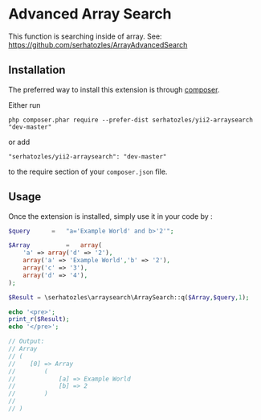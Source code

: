 Advanced Array Search
=====================
This function is searching inside of array.
See: https://github.com/serhatozles/ArrayAdvancedSearch

Installation
------------

The preferred way to install this extension is through [composer](http://getcomposer.org/download/).

Either run

```
php composer.phar require --prefer-dist serhatozles/yii2-arraysearch "dev-master"
```

or add

```
"serhatozles/yii2-arraysearch": "dev-master"
```

to the require section of your `composer.json` file.


Usage
-----

Once the extension is installed, simply use it in your code by  :

```php
$query		=	"a='Example World' and b>'2'";

$Array			=	array(
    'a' => array('d' => '2'),
    array('a' => 'Example World','b' => '2'),
    array('c' => '3'),
    array('d' => '4'),
);

$Result = \serhatozles\arraysearch\ArraySearch::q($Array,$query,1);

echo '<pre>';
print_r($Result);
echo '</pre>';

// Output:
// Array
// (
//    [0] => Array
//        (
//            [a] => Example World
//            [b] => 2
//        )
//
// )
```